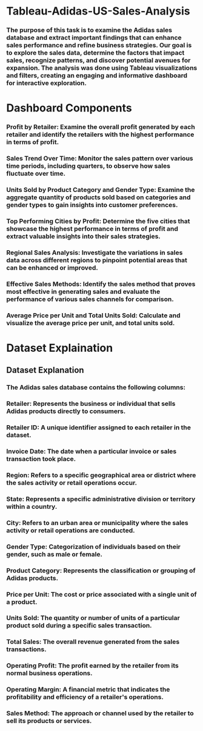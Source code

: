 # Tableau-Adidas-US-Sales-Analysis
### The purpose of this task is to examine the Adidas sales database and extract important findings that can enhance sales performance and refine business strategies. Our goal is to explore the sales data, determine the factors that impact sales, recognize patterns, and discover potential avenues for expansion. The analysis was done using Tableau visualizations and filters, creating an engaging and informative dashboard for interactive exploration.

# Dashboard Components
### Profit by Retailer: Examine the overall profit generated by each retailer and identify the retailers with the highest performance in terms of profit.
### Sales Trend Over Time: Monitor the sales pattern over various time periods, including quarters, to observe how sales fluctuate over time.
### Units Sold by Product Category and Gender Type: Examine the aggregate quantity of products sold based on categories and gender types to gain insights into customer preferences.
### Top Performing Cities by Profit: Determine the five cities that showcase the highest performance in terms of profit and extract valuable insights into their sales strategies.
### Regional Sales Analysis: Investigate the variations in sales data across different regions to pinpoint potential areas that can be enhanced or improved.
### Effective Sales Methods: Identify the sales method that proves most effective in generating sales and evaluate the performance of various sales channels for comparison.
### Average Price per Unit and Total Units Sold: Calculate and visualize the average price per unit, and total units sold.

# Dataset Explaination
## Dataset Explanation
### The Adidas sales database contains the following columns:

### Retailer: Represents the business or individual that sells Adidas products directly to consumers.
### Retailer ID: A unique identifier assigned to each retailer in the dataset.
### Invoice Date: The date when a particular invoice or sales transaction took place.
### Region: Refers to a specific geographical area or district where the sales activity or retail operations occur.
### State: Represents a specific administrative division or territory within a country.
### City: Refers to an urban area or municipality where the sales activity or retail operations are conducted.
### Gender Type: Categorization of individuals based on their gender, such as male or female.
### Product Category: Represents the classification or grouping of Adidas products.
### Price per Unit: The cost or price associated with a single unit of a product.
### Units Sold: The quantity or number of units of a particular product sold during a specific sales transaction.
### Total Sales: The overall revenue generated from the sales transactions.
### Operating Profit: The profit earned by the retailer from its normal business operations.
### Operating Margin: A financial metric that indicates the profitability and efficiency of a retailer's operations.
### Sales Method: The approach or channel used by the retailer to sell its products or services.
